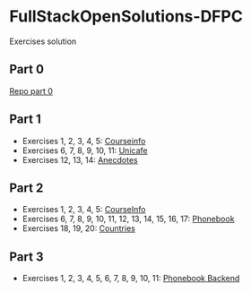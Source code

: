 # FullStackOpenSolutions-DFPC

Exercises solution

## Part 0

[Repo part 0](https://github.com/danielpuliche/FullStackOpen-Part0)

## Part 1

- Exercises 1, 2, 3, 4, 5: [Courseinfo](./Part1/courseinfo)
- Exercises 6, 7, 8, 9, 10, 11: [Unicafe](./Part1/unicafe)
- Exercises 12, 13, 14: [Anecdotes](./Part1/anecdotes)

## Part 2

- Exercises 1, 2, 3, 4, 5: [CourseInfo](./Part2/courseinfo)
- Exercises 6, 7, 8, 9, 10, 11, 12, 13, 14, 15, 16, 17: [Phonebook](./Part2/phonebook)
- Exercises 18, 19, 20: [Countries](./Part2/countries)

## Part 3

- Exercises 1, 2, 3, 4, 5, 6, 7, 8, 9, 10, 11: [Phonebook Backend](./Part3/phonebook-backend)
